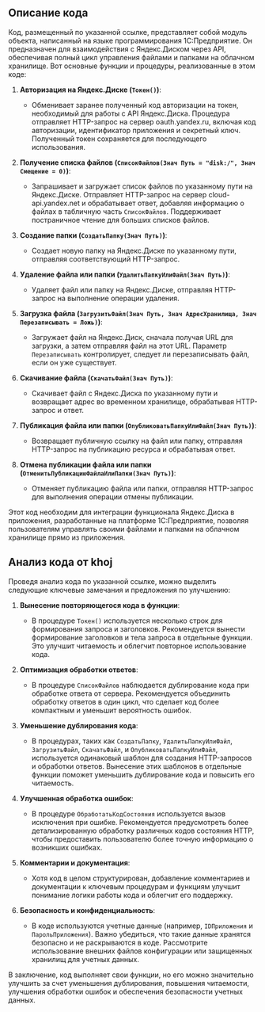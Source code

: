 ## Описание кода

Код, размещенный по указанной ссылке, представляет собой модуль объекта, написанный на языке программирования 1С:Предприятие. Он предназначен для взаимодействия с Яндекс.Диском через API, обеспечивая полный цикл управления файлами и папками на облачном хранилище. Вот основные функции и процедуры, реализованные в этом коде:

1. **Авторизация на Яндекс.Диске (`Токен()`)**:
   - Обменивает заранее полученный код авторизации на токен, необходимый для работы с API Яндекс.Диска. Процедура отправляет HTTP-запрос на сервер oauth.yandex.ru, включая код авторизации, идентификатор приложения и секретный ключ. Полученный токен сохраняется для последующего использования.

2. **Получение списка файлов (`СписокФайлов(Знач Путь = "disk:/", Знач Смещение = 0)`)**:
   - Запрашивает и загружает список файлов по указанному пути на Яндекс.Диске. Отправляет HTTP-запрос на сервер cloud-api.yandex.net и обрабатывает ответ, добавляя информацию о файлах в табличную часть `СписокФайлов`. Поддерживает постраничное чтение для больших списков файлов.

3. **Создание папки (`СоздатьПапку(Знач Путь)`)**:
   - Создает новую папку на Яндекс.Диске по указанному пути, отправляя соответствующий HTTP-запрос.

4. **Удаление файла или папки (`УдалитьПапкуИлиФайл(Знач Путь)`)**:
   - Удаляет файл или папку на Яндекс.Диске, отправляя HTTP-запрос на выполнение операции удаления.

5. **Загрузка файла (`ЗагрузитьФайл(Знач Путь, Знач АдресХранилища, Знач Перезаписывать = Ложь)`)**:
   - Загружает файл на Яндекс.Диск, сначала получая URL для загрузки, а затем отправляя файл на этот URL. Параметр `Перезаписывать` контролирует, следует ли перезаписывать файл, если он уже существует.

6. **Скачивание файла (`СкачатьФайл(Знач Путь)`)**:
   - Скачивает файл с Яндекс.Диска по указанному пути и возвращает адрес во временном хранилище, обрабатывая HTTP-запрос и ответ.

7. **Публикация файла или папки (`ОпубликоватьПапкуИлиФайл(Знач Путь)`)**:
   - Возвращает публичную ссылку на файл или папку, отправляя HTTP-запрос на публикацию ресурса и обрабатывая ответ.

8. **Отмена публикации файла или папки (`ОтменитьПубликациюФайлаИлиПапки(Знач Путь)`)**:
   - Отменяет публикацию файла или папки, отправляя HTTP-запрос для выполнения операции отмены публикации.

Этот код необходим для интеграции функционала Яндекс.Диска в приложения, разработанные на платформе 1С:Предприятие, позволяя пользователям управлять своими файлами и папками на облачном хранилище прямо из приложения.

## Анализ кода от khoj

Проведя анализ кода по указанной ссылке, можно выделить следующие ключевые замечания и предложения по улучшению:

1. **Вынесение повторяющегося кода в функции**:
   - В процедуре `Токен()` используется несколько строк для формирования запроса и заголовков. Рекомендуется вынести формирование заголовков и тела запроса в отдельные функции. Это улучшит читаемость и облегчит повторное использование кода.

2. **Оптимизация обработки ответов**:
   - В процедуре `СписокФайлов` наблюдается дублирование кода при обработке ответа от сервера. Рекомендуется объединить обработку ответов в один цикл, что сделает код более компактным и уменьшит вероятность ошибок.

3. **Уменьшение дублирования кода**:
   - В процедурах, таких как `СоздатьПапку`, `УдалитьПапкуИлиФайл`, `ЗагрузитьФайл`, `СкачатьФайл`, и `ОпубликоватьПапкуИлиФайл`, используется одинаковый шаблон для создания HTTP-запросов и обработки ответов. Вынесение этих шаблонов в отдельные функции поможет уменьшить дублирование кода и повысить его читаемость.

4. **Улучшенная обработка ошибок**:
   - В процедуре `ОбработатьКодСостояния` используется вызов исключения при ошибке. Рекомендуется предусмотреть более детализированную обработку различных кодов состояния HTTP, чтобы предоставить пользователю более точную информацию о возникших ошибках.

5. **Комментарии и документация**:
   - Хотя код в целом структурирован, добавление комментариев и документации к ключевым процедурам и функциям улучшит понимание логики работы кода и облегчит его поддержку.

6. **Безопасность и конфиденциальность**:
   - В коде используются учетные данные (например, `IDПриложения` и `ПарольПриложения`). Важно убедиться, что такие данные хранятся безопасно и не раскрываются в коде. Рассмотрите использование внешних файлов конфигурации или защищенных хранилищ для учетных данных.

В заключение, код выполняет свои функции, но его можно значительно улучшить за счет уменьшения дублирования, повышения читаемости, улучшения обработки ошибок и обеспечения безопасности учетных данных.
